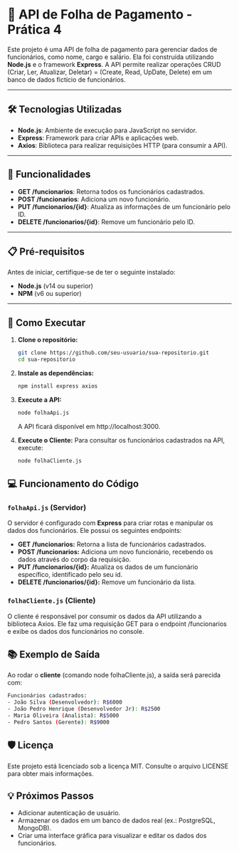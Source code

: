 # 💼 API de Folha de Pagamento - Prática 4

Este projeto é uma API de folha de pagamento para gerenciar dados de funcionários, como nome, cargo e salário. Ela foi construída utilizando **Node.js** e o framework **Express**. A API permite realizar operações CRUD (Criar, Ler, Atualizar, Deletar) = (Create, Read, UpDate, Delete) em um banco de dados fictício de funcionários.

---

## 🛠️ Tecnologias Utilizadas

- **Node.js**: Ambiente de execução para JavaScript no servidor.
- **Express**: Framework para criar APIs e aplicações web.
- **Axios**: Biblioteca para realizar requisições HTTP (para consumir a API).

---

## 🌟 Funcionalidades

- **GET /funcionarios**: Retorna todos os funcionários cadastrados.
- **POST /funcionarios**: Adiciona um novo funcionário.
- **PUT /funcionarios/{id}**: Atualiza as informações de um funcionário pelo ID.
- **DELETE /funcionarios/{id}**: Remove um funcionário pelo ID.

---

## 📋 Pré-requisitos

Antes de iniciar, certifique-se de ter o seguinte instalado:

- **Node.js** (v14 ou superior)
- **NPM** (v6 ou superior)

---

## 🚀 Como Executar

1. **Clone o repositório:**
   ```bash
   git clone https://github.com/seu-usuario/sua-repositorio.git
   cd sua-repositorio
   ```
2. **Instale as dependências:**
    ```bash
    npm install express axios
    ```
3. **Execute a API:**
    ```bash
    node folhaApi.js
    ```
    A API ficará disponível em http://localhost:3000.

4. **Execute o Cliente:** Para consultar os funcionários cadastrados na API, execute:
    ```bash
    node folhaCliente.js
    ```
## 💻 Funcionamento do Código
### `folhaApi.js` **(Servidor)**  
O servidor é configurado com **Express** para criar rotas e manipular os dados dos funcionários. Ele possui os seguintes endpoints:

* **GET /funcionarios:** Retorna a lista de funcionários cadastrados.
* **POST /funcionarios:** Adiciona um novo funcionário, recebendo os dados através do corpo da requisição.
* **PUT /funcionarios/{id}:** Atualiza os dados de um funcionário específico, identificado pelo seu id.
* **DELETE /funcionarios/{id}:** Remove um funcionário da lista.  
### `folhaCliente.js` **(Cliente)**

O cliente é responsável por consumir os dados da API utilizando a biblioteca Axios. Ele faz uma requisição GET para o endpoint /funcionarios e exibe os dados dos funcionários no console.

## 📚 Exemplo de Saída
Ao rodar o **cliente** (comando node folhaCliente.js), a saída será parecida com:

```bash
Funcionários cadastrados:
- João Silva (Desenvolvedor): R$6000
- João Pedro Henrique (Desenvolvedor Jr): R$2500
- Maria Oliveira (Analista): R$5000
- Pedro Santos (Gerente): R$9000
```
## 🛡️ Licença
Este projeto está licenciado sob a licença MIT. Consulte o arquivo LICENSE para obter mais informações.

## 💡 Próximos Passos
* Adicionar autenticação de usuário.
* Armazenar os dados em um banco de dados real (ex.: PostgreSQL, MongoDB).
* Criar uma interface gráfica para visualizar e editar os dados dos funcionários.